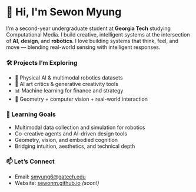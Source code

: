 # 👋 Hi, I'm Sewon Myung

I'm a second-year undergraduate student at **Georgia Tech** studying Computational Media. I build creative, intelligent systems at the intersection of **AI**, **design**, and **robotics**. I love building systems that think, feel, and move — blending real-world sensing with intelligent responses.

### 🛠 Projects I’m Exploring
- 🤖 Physical AI & multimodal robotics datasets
- 🎨 AI art critics & generative creativity tools
- 📊 Machine learning for finance and strategy
- 📐 Geometry + computer vision + real-world interaction

### 🌱 Learning Goals
- Multimodal data collection and simulation for robotics  
- Co-creative agents and AI-driven design tools  
- Geometry, vision, and embodied cognition  
- Bridging intuition, aesthetics, and technical depth

### 📫 Let’s Connect
- Email: smyung6@gatech.edu
- Website: [sewonm.github.io](https://sewonm.github.io) *(soon!)*
